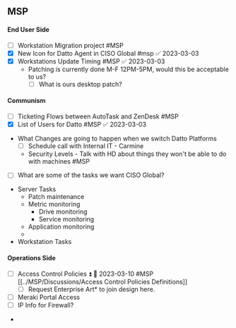 ## MSP


#### End User Side
- [ ] Workstation Migration project #MSP 
- [x] New Icon for Datto Agent in CISO Global #msp ✅ 2023-03-03
- [x] Workstations Update Timing #MSP ✅ 2023-03-03
	- Patching is currently done M-F 12PM-5PM, would this be acceptable to us?
		- [ ] What is ours desktop patch?

#### Communism 
- [ ] Ticketing Flows between AutoTask and ZenDesk #MSP
- [x] List of Users for Datto #MSP ✅ 2023-03-03
- What Changes are going to happen when we switch Datto Platforms
	- [ ] Schedule call with Internal IT - Carmine
	- Security Levels - Talk with HD about things they won't be able to do with machines #MSP

- [ ] What are some of the tasks we want CISO Global?
* Server Tasks
	* Patch maintenance
	* Metric monitoring
		* Drive monitoring
		* Service monitoring
	* Application monitoring
	* 
* Workstation Tasks

#### Operations Side
- [ ] Access Control Policies ⏫ 📅 2023-03-10 #MSP [[../MSP/Discussions/Access Control Policies Definitions]]
	- [ ] Request Enterprise Art* to join design here.
- [ ] Meraki Portal Access
- [ ] IP Info for Firewall?
- 